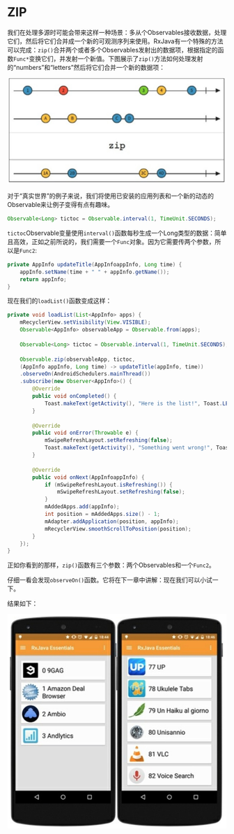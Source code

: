 # ZIP

我们在处理多源时可能会带来这样一种场景：多从个Observables接收数据，处理它们，然后将它们合并成一个新的可观测序列来使用。RxJava有一个特殊的方法可以完成：`zip()`合并两个或者多个Observables发射出的数据项，根据指定的函数`Func*`变换它们，并发射一个新值。下图展示了`zip()`方法如何处理发射的“numbers”和“letters”然后将它们合并一个新的数据项：

![](images/chapter6_4.png)

对于“真实世界”的例子来说，我们将使用已安装的应用列表和一个新的动态的Observable来让例子变得有点有趣味。

```java
Observable<Long> tictoc = Observable.interval(1, TimeUnit.SECONDS);
```
`tictoc`Observable变量使用`interval()`函数每秒生成一个Long类型的数据：简单且高效，正如之前所说的，我们需要一个`Func`对象。因为它需要传两个参数，所以是`Func2`:

```java
private AppInfo updateTitle(AppInfoappInfo, Long time) {
    appInfo.setName(time + " " + appInfo.getName());
    return appInfo;
}
```
现在我们的`loadList()`函数变成这样：
```java
private void loadList(List<AppInfo> apps) {
    mRecyclerView.setVisibility(View.VISIBLE);
    Observable<AppInfo> observableApp = Observable.from(apps);
    
    Observable<Long> tictoc = Observable.interval(1, TimeUnit.SECONDS);
    
    Observable.zip(observableApp, tictoc,
    (AppInfo appInfo, Long time) -> updateTitle(appInfo, time))
    .observeOn(AndroidSchedulers.mainThread())
    .subscribe(new Observer<AppInfo>() {
        @Override
        public void onCompleted() {
            Toast.makeText(getActivity(), "Here is the list!", Toast.LENGTH_LONG).show();
        }
        
        @Override
        public void onError(Throwable e) {
            mSwipeRefreshLayout.setRefreshing(false);
            Toast.makeText(getActivity(), "Something went wrong!", Toast.LENGTH_SHORT).show();
        }
        
        @Override
        public void onNext(AppInfoappInfo) {
            if (mSwipeRefreshLayout.isRefreshing()) {
                mSwipeRefreshLayout.setRefreshing(false);
            } 
            mAddedApps.add(appInfo);
            int position = mAddedApps.size() - 1;
            mAdapter.addApplication(position, appInfo);
            mRecyclerView.smoothScrollToPosition(position);
        }
    });
}
```
正如你看到的那样，`zip()`函数有三个参数：两个Observables和一个`Func2`。

仔细一看会发现`observeOn()`函数。它将在下一章中讲解：现在我们可以小试一下。

结果如下：

![](images/chapter6_5.png)































